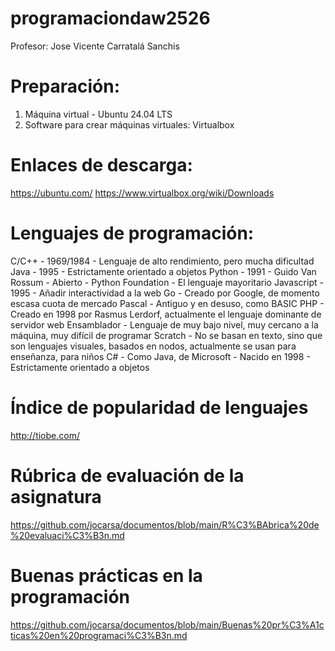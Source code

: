 # programaciondaw2526

Profesor: Jose Vicente Carratalá Sanchis

# Preparación:
1. Máquina virtual - Ubuntu 24.04 LTS
2. Software para crear máquinas virtuales: Virtualbox

# Enlaces de descarga:
https://ubuntu.com/
https://www.virtualbox.org/wiki/Downloads

# Lenguajes de programación:
C/C++ - 1969/1984 - Lenguaje de alto rendimiento, pero mucha dificultad
Java - 1995 - Estrictamente orientado a objetos
Python - 1991 - Guido Van Rossum - Abierto - Python Foundation - El lenguaje mayoritario
Javascript - 1995 - Añadir interactividad a la web
Go - Creado por Google, de momento escasa cuota de mercado
Pascal - Antiguo y en desuso, como BASIC
PHP - Creado en 1998 por Rasmus Lerdorf, actualmente el lenguaje dominante de servidor web
Ensamblador - Lenguaje de muy bajo nivel, muy cercano a la máquina, muy difícil de programar
Scratch - No se basan en texto, sino que son lenguajes visuales, basados en nodos, actualmente se usan para enseñanza, para niños
C# - Como Java, de Microsoft - Nacido en 1998 - Estrictamente orientado a objetos

# Índice de popularidad de lenguajes

http://tiobe.com/

# Rúbrica de evaluación de la asignatura
https://github.com/jocarsa/documentos/blob/main/R%C3%BAbrica%20de%20evaluaci%C3%B3n.md

# Buenas prácticas en la programación
https://github.com/jocarsa/documentos/blob/main/Buenas%20pr%C3%A1cticas%20en%20programaci%C3%B3n.md


